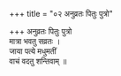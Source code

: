 +++
title = "०२ अनुव्रतः पितुः पुत्रो"

+++
अनुव्रतः पितुः पुत्रो  
मात्रा भवतु सव्रतः ।  
जाया पत्ये मधुमतीं  
वाचं वदतु शन्तिवाम् ॥
